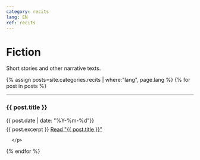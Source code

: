 ```yaml
---
category: recits
lang: EN
ref: recits
---
```


<h1>Fiction</h1>

Short stories and other narrative texts. 

<div class="posts">

  {% assign posts=site.categories.recits | where:"lang", page.lang %}
  {% for post in posts %}

  <article class="post" style="border-top: 2px solid #ccc;">

  <h3 style="margin-bottom:0">
   
{{ post.title }}
      </h3>
      <div class="date">
        {{ post.date | date: "%Y-%m-%d"}}
      </div>
          <p style="margin-top: .5em;">
        {{ post.excerpt }} <a href="{{ site.baseurl }}{{ post.url }}" class="read-more"><span class="fa fa-arrow-right"></span> Read "{{ post.title }}"</a>

      </p>

  </article>
    
  {% endfor %}
</div>


